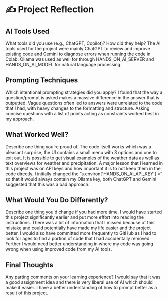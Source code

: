 # ✍️ Project Reflection

## AI Tools Used
What tools did you use (e.g., ChatGPT, Copilot)? How did they help?
The AI tools used for the project were mainly ChatGPT to review and improve existing code and Gemini to diagnose errors when running the code in Colab. Ollama was used as well for through HANDS_ON_AI_SERVER and HANDS_ON_AI_MODEL for natural language processing. 

## Prompting Techniques
Which intentional prompting strategies did you apply?
I found that the way a question/prompt is asked makes a massive difference in the answer that is outputted. Vague questions often led to answers were unrelated to the code that I had, with heavy changes to the formatting and structure. Asking concise questions with a list of points acting as constraints worked best in my approach. 

## What Worked Well?
Describe one thing you’re proud of.
The code itself works which was a pleasant surprise, the UI contains a small menu with 3 options and one to exit out. It is possible to get visual examples of the weather data as well as text overviews for weather and precipitation. A major lesson that I learned in this project was on API keys and how important it is to not keep them in the code directly. I initially changed the “s.environ['HANDS_ON_AI_API_KEY'] =” so that it would always contain my Ollama key, both ChatGPT and Gemini suggested that this was a bad approach. 

## What Would You Do Differently?
Describe one thing you'd change if you had more time.
I would have started this project significantly earlier and put more effort into reading the instructions. There was a lot of information that I missed because of this mistake and could potentially have made my life easier and the project better. I would also have committed more frequently to GitHub as I had to look for ages to find a portion of code that I had accidentally removed. Further I would need better understanding in where my code was going wrong  when using improved code from my AI tools. 

## Final Thoughts
Any parting comments on your learning experience?
I would say that it was a good assignment idea and there is very liberal use of AI which should make it easier. I have a better understanding of how to prompt better as a result of this project.
